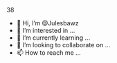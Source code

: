 38

- 👋 Hi, I’m @Julesbawz
- 👀 I’m interested in ...
- 🌱 I’m currently learning ...
- 💞️ I’m looking to collaborate on ...
- 📫 How to reach me ...

<!---
Julesbawz/Julesbawz is a ✨ special ✨ repository because its `README.md` (this file) appears on your GitHub profile.
You can click the Preview link to take a look at your changes.
--->
